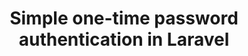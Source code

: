 ---
layout: "../../layouts/BlogPost.astro"
title: Simple one-time password authentication in Laravel
pubDate: 2022-09-23T14:27:16.845Z
description: >-
    When dealing with Authentication in Laravel, there are several options out of the box. However, sometimes you need something more specific. This tutorial will look at how we can add a one-time password approach to our authentication flow.
social_image: https://laravelnews.imgix.net/images/otp.png?dpr=2&ixlib=php-3.3.1
repost: true
source: https://laravel-news.com/one-time-password-authentication
partner: Laravel News
---